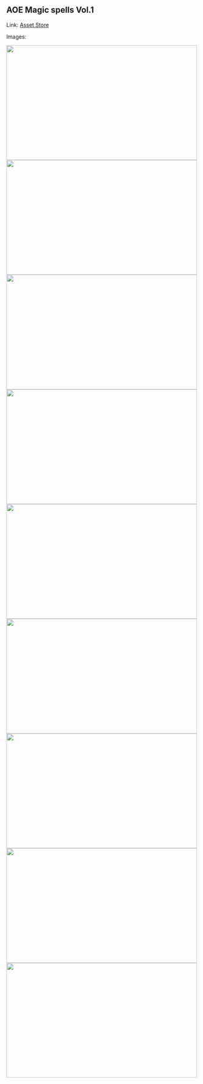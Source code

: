 ## AOE Magic spells Vol.1

Link: [Asset Store](https://assetstore.unity.com/packages/vfx/particles/spells/aoe-magic-spells-vol-1-133012)

Images:

<img src="https://assetstorev1-prd-cdn.unity3d.com/key-image/f01c21c4-0de9-4cc6-9ef1-aec33f7f98db.webp" width="500" height="300">
<img src="https://assetstorev1-prd-cdn.unity3d.com/package-screenshot/cfc84826-8a0b-4820-a4a3-0b36272f261c.webp" width="500" height="300">
<img src="https://assetstorev1-prd-cdn.unity3d.com/package-screenshot/6ba8ddb9-fa93-41c6-ba64-ca8bb847cbb8.webp" width="500" height="300">
<img src="https://assetstorev1-prd-cdn.unity3d.com/package-screenshot/f87e2732-a03d-481c-8bfe-99bf7997a874.webp" width="500" height="300">
<img src="https://assetstorev1-prd-cdn.unity3d.com/package-screenshot/e84a85e0-a0f7-4fdf-b60a-16a0c9b41acf.webp" width="500" height="300">
<img src="https://assetstorev1-prd-cdn.unity3d.com/package-screenshot/f0305f24-4974-4ee4-b18a-29ff26db0e25.webp" width="500" height="300">
<img src="https://assetstorev1-prd-cdn.unity3d.com/package-screenshot/c7142695-718b-4cd6-a2c2-031ae650499c.webp" width="500" height="300">
<img src="https://assetstorev1-prd-cdn.unity3d.com/package-screenshot/24f4506a-a3fd-4792-893f-8b47fb94fa07.webp" width="500" height="300">
<img src="https://assetstorev1-prd-cdn.unity3d.com/package-screenshot/51934dd4-b5ed-4a0a-98e6-9fb16780aea9.webp" width="500" height="300">
